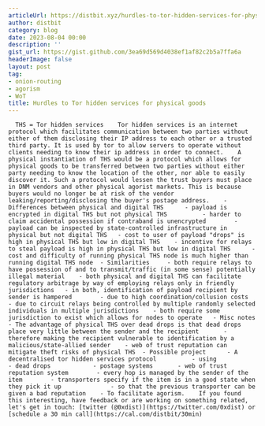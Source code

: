 ```yaml
---
articleUrl: https://distbit.xyz/hurdles-to-tor-hidden-services-for-physical-goods
author: distbit
category: blog
date: 2023-08-04 00:00
description: ''
gist_url: https://gist.github.com/3ea69d569d4038ef1af82c2b5a7ffa6a
headerImage: false
layout: post
tag:
- onion-routing
- agorism
- WoT
title: Hurdles to Tor hidden services for physical goods
---
```


      THS = Tor hidden services    Tor hidden services is an internet protocol which facilitates communication between two parties without either of them disclosing their IP address to each other or a trusted third party. It is used by tor to allow servers to operate without clients needing to know their ip address in order to connect.    A physical instantiation of THS would be a protocol which allows for physical goods to be transferred between two parties without either party needing to know the location of the other, nor able to easily discover it. Such a protocol would lessen the trust buyers must place in DNM vendors and other physical agorist markets. This is because buyers would no longer be at risk of the vendor leaking/reporting/disclosing the buyer's postage address.    - Differences between physical and digital THS  	- payload is encrypted in digital THS but not physical THS  		- harder to claim accidental possession if contraband is unencrypted  		- payload can be inspected by state-controlled infrastructure in physical but not digital THS  	- cost to user of payload "drops" is high in physical THS but low in digital THS  	- incentive for relays to steal payload is high in physical THS but low in digital THS  	- cost and difficulty of running physical THS node is much higher than running digital THS node  - Similarities  	- both require relays to have possession of and to transmit/traffic (in some sense) potentially illegal material  	- both physical and digital THS can facilitate regulatory arbitrage by way of employing relays only in friendly jurisdictions  	- in both, identification of payload recipient by sender is hampered  		- due to high coordination/collusion costs  			- due to circuit relays being controlled by multiple randomly selected individuals in multiple jurisdictions  	- both require some jurisdiction to exist which allows for nodes to operate   - Misc notes  	- The advantage of physical THS over dead drops is that dead drops place very little between the sender and the recipient  		- therefore making the recipient vulnerable to identification by a malicious/state-allied sender  	- web of trust reputation can mitigate theft risks of physical THS  - Possible project  	- A decentralised tor hidden services protocol  		- using  			- dead drops  			- postage systems  		- web of trust reputation system  		- every hop is managed by the sender of the item  		- transporters specify if the item is in a good state when they pick it up  			- so that the previous transporter can be given a bad reputation  	- To facilitate agorism.    If you found this interesting, have feedback or are working on something related, let's get in touch: [twitter (@0xdist)](https://twitter.com/0xdist) or [schedule a 30 min call](https://cal.com/distbit/30min)